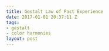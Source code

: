 ```yaml
---
title: Gestalt Law of Past Experience
date: 2017-01-01 20:37:11 Z
tags:
- gestalt
- color harmonies
layout: post
---
```


